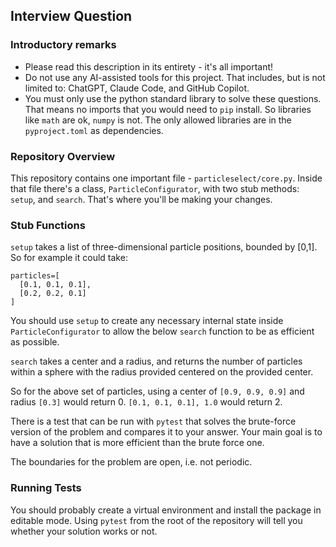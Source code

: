 Interview Question
------------------

### Introductory remarks

- Please read this description in its entirety - it's all important!
- Do not use any AI-assisted tools for this project. That includes, but is
  not limited to: ChatGPT, Claude Code, and GitHub Copilot.
- You must only use the python standard library to solve these questions. 
  That means no imports that you would need to `pip` install. So libraries
  like `math` are ok, `numpy` is not. The only allowed libraries are in
  the `pyproject.toml` as dependencies.

### Repository Overview

This repository contains one important file - `particleselect/core.py`. Inside that
file there's a class, `ParticleConfigurator`, with two stub methods: `setup`, and
`search`. That's where you'll be making your changes.

### Stub Functions

`setup` takes a list of three-dimensional particle positions, bounded by [0,1]. So
for example it could take:

```
particles=[
  [0.1, 0.1, 0.1],
  [0.2, 0.2, 0.1]
]
```

You should use `setup` to create any necessary internal state inside
`ParticleConfigurator` to allow the below `search` function to be as efficient
as possible.

`search` takes a center and a radius, and returns the number of particles within
a sphere with the radius provided centered on the provided center.

So for the above set of particles, using a center of `[0.9, 0.9, 0.9]` and radius
`[0.3]` would return 0. `[0.1, 0.1, 0.1], 1.0` would return 2.

There is a test that can be run with `pytest` that solves the brute-force version
of the problem and compares it to your answer. Your main goal is to have a solution
that is more efficient than the brute force one.

The boundaries for the problem are open, i.e. not periodic.

### Running Tests

You should probably create a virtual environment and install the package in editable
mode. Using `pytest` from the root of the repository will tell you whether your
solution works or not.
